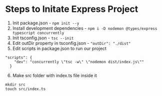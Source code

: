 # Steps to Initate Express Project

1. Init package.json - `npm init --y`
2. Install development dependencies - `npm i -D nodemon @types/express typescript concurrently`
3. Init tsconfig.json - `tsc --init`
4. Edit outDir property in tsconfig.json - `"outDir": "./dist"`
5. Edit scripts in package.json to run our project

```
"scripts": {
    "dev": "concurrently \"tsc -w\" \"nodemon dist/index.js\""
  }
```

6. Make src folder with index.ts file inside it

```
mkdir src
touch src/index.ts
```
